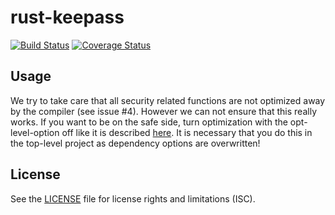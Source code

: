 rust-keepass
============

[![Build Status](https://travis-ci.org/raymontag/rust-keepass.svg?branch=master)](https://travis-ci.org/raymontag/rust-keepass) [![Coverage Status](https://coveralls.io/repos/github/raymontag/rust-keepass/badge.svg?branch=master)](https://coveralls.io/github/raymontag/rust-keepass?branch=master)

Usage
-----

We try to take care that all security related functions are not optimized away by the compiler (see issue #4). However we can not ensure that this really works. If you want to be on the safe side, turn optimization with the opt-level-option off like it is described [here](http://doc.crates.io/manifest.html#the-profile-sections). It is necessary that you do this in the top-level project as dependency options are overwritten!

License
-------

See the [LICENSE](LICENSE.md) file for license rights and limitations (ISC).
